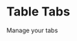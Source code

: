 # Table Tabs

Manage your tabs

<!--
TODO:
actions, listeners background
combine windows
combine tabs - turn into group?
animate slide to previous history sessions https://www.framer.com/docs/examples/
copy to clipboard https://github.com/chakra-ui/chakra-ui/blob/main/packages/hooks/src/use-clipboard.ts
preview tab with captureTab ?
 -->

<!--
https://github.com/atlassian/react-beautiful-dnd/blob/master/stories/src/interactive-elements/interactive-elements-app.jsx
https://github.com/atlassian/react-beautiful-dnd/blob/master/stories/src/board/board.jsx
https://github.com/atlassian/react-beautiful-dnd/blob/master/stories/src/board/column.jsx
https://github.com/atlassian/react-beautiful-dnd/blob/master/stories/src/primatives/quote-list.jsx
-->
